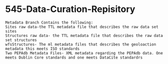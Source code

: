 # 545-Data-Curation-Repisitory  
	Metadata Branch Contains the following:
	Sites raw data-the TTL metadata file that describes the raw data set sites  
	Structures raw data- the TTL metadata file that describes the raw data set structures  
 	wfsStructures- The ml metadata files that describes the geoloaction metadata this meets ISO standards
  	Two PEPAdb Metadata Files- XML metadata regarding the PEPAdb data. One meets Dublin Core standards and one meets DataCite standardrs
